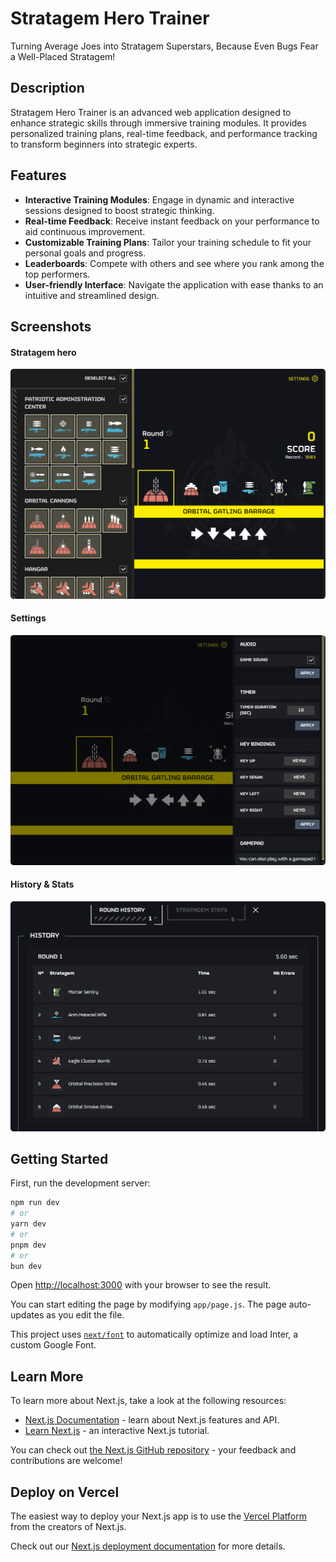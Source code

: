 # Stratagem Hero Trainer

Turning Average Joes into Stratagem Superstars, Because Even Bugs Fear a Well-Placed Stratagem!

## Description

Stratagem Hero Trainer is an advanced web application designed to enhance strategic skills through immersive training modules. It provides personalized training plans, real-time feedback, and performance tracking to transform beginners into strategic experts.

## Features

- **Interactive Training Modules**: Engage in dynamic and interactive sessions designed to boost strategic thinking.
- **Real-time Feedback**: Receive instant feedback on your performance to aid continuous improvement.
- **Customizable Training Plans**: Tailor your training schedule to fit your personal goals and progress.
- **Leaderboards**: Compete with others and see where you rank among the top performers.
- **User-friendly Interface**: Navigate the application with ease thanks to an intuitive and streamlined design.


## Screenshots

#### Stratagem hero
![Stratagem hero](public/assets/readme/Stratagem-hero-1_1.webp)

#### Settings
![Stratagem hero 2](public/assets/readme/Stratagem-hero-2.webp)

#### History & Stats
![Stratagem hero 3](public/assets/readme/Stratagem-hero-3_1.webp)

## Getting Started

First, run the development server:

```bash
npm run dev
# or
yarn dev
# or
pnpm dev
# or
bun dev
```

Open [http://localhost:3000](http://localhost:3000) with your browser to see the result.

You can start editing the page by modifying `app/page.js`. The page auto-updates as you edit the file.

This project uses [`next/font`](https://nextjs.org/docs/basic-features/font-optimization) to automatically optimize and load Inter, a custom Google Font.

## Learn More

To learn more about Next.js, take a look at the following resources:

- [Next.js Documentation](https://nextjs.org/docs) - learn about Next.js features and API.
- [Learn Next.js](https://nextjs.org/learn) - an interactive Next.js tutorial.

You can check out [the Next.js GitHub repository](https://github.com/vercel/next.js/) - your feedback and contributions are welcome!

## Deploy on Vercel

The easiest way to deploy your Next.js app is to use the [Vercel Platform](https://vercel.com/new?utm_medium=default-template&filter=next.js&utm_source=create-next-app&utm_campaign=create-next-app-readme) from the creators of Next.js.

Check out our [Next.js deployment documentation](https://nextjs.org/docs/deployment) for more details.
